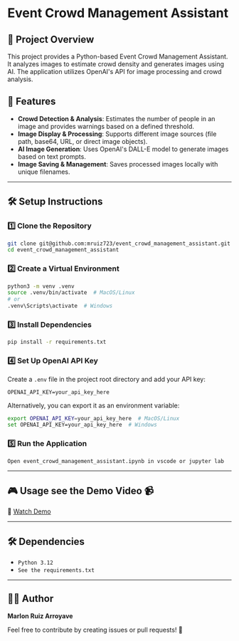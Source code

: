 # Event Crowd Management Assistant

## 📌 Project Overview

This project provides a Python-based Event Crowd Management Assistant. It analyzes images to estimate crowd density and generates images using AI. The application utilizes OpenAI's API for image processing and crowd analysis.

## 🚀 Features

- **Crowd Detection & Analysis**: Estimates the number of people in an image and provides warnings based on a defined threshold.
- **Image Display & Processing**: Supports different image sources (file path, base64, URL, or direct image objects).
- **AI Image Generation**: Uses OpenAI's DALL-E model to generate images based on text prompts.
- **Image Saving & Management**: Saves processed images locally with unique filenames.

---

## 🛠️ Setup Instructions

### 1️⃣ **Clone the Repository**

```bash
git clone git@github.com:mruiz723/event_crowd_management_assistant.git
cd event_crowd_management_assistant
```

### 2️⃣ **Create a Virtual Environment**

```bash
python3 -m venv .venv
source .venv/bin/activate  # MacOS/Linux
# or
.venv\Scripts\activate  # Windows
```

### 3️⃣ **Install Dependencies**

```bash
pip install -r requirements.txt
```

### 4️⃣ **Set Up OpenAI API Key**

Create a `.env` file in the project root directory and add your API key:

```env
OPENAI_API_KEY=your_api_key_here
```

Alternatively, you can export it as an environment variable:

```bash
export OPENAI_API_KEY=your_api_key_here  # MacOS/Linux
set OPENAI_API_KEY=your_api_key_here  # Windows
```

### 5️⃣ **Run the Application**

```bash
Open event_crowd_management_assistant.ipynb in vscode or jupyter lab
```

---

## 🎮 Usage see the Demo Video 📹

🔗 [Watch Demo](https://www.loom.com/share/edd708ebfc3240118b23c17b0a76ad87?sid=d1125763-8ff9-46ae-99eb-fa070c5b7215)

---

## 🛠️ Dependencies

- `Python 3.12`
- `See the requirements.txt`

---

## 👨‍💻 Author

**Marlon Ruiz Arroyave**

Feel free to contribute by creating issues or pull requests! 🚀

